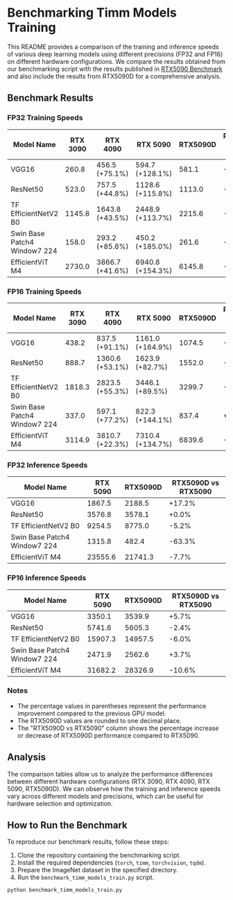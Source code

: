 # Benchmarking Timm Models Training

This README provides a comparison of the training and inference speeds of various deep learning models using different precisions (FP32 and FP16) on different hardware configurations. We compare the results obtained from our benchmarking script with the results published in [RTX5090 Benchmark](https://nikolasent.github.io/hardware/deeplearning/benchmark/2025/02/17/RTX5090-Benchmark.html) and also include the results from RTX5090D for a comprehensive analysis.

## Benchmark Results

### FP32 Training Speeds
| Model Name | RTX 3090 | RTX 4090 | RTX 5090 | RTX5090D | RTX5090D vs RTX5090 |
| --- | --- | --- | --- | --- | --- |
| VGG16 | 260.8 | 456.5 (+75.1%) | 594.7 (+128.1%) | 581.1 | -2.3% |
| ResNet50 | 523.0 | 757.5 (+44.8%) | 1128.6 (+115.8%) | 1113.0 | -1.4% |
| TF EfficientNetV2 B0 | 1145.8 | 1643.8 (+43.5%) | 2448.9 (+113.7%) | 2215.6 | -9.5% |
| Swin Base Patch4 Window7 224 | 158.0 | 293.2 (+85.6%) | 450.2 (+185.0%) | 261.6 | -41.9% |
| EfficientViT M4 | 2730.0 | 3866.7 (+41.6%) | 6940.8 (+154.3%) | 6145.8 | -11.4% |

### FP16 Training Speeds
| Model Name | RTX 3090 | RTX 4090 | RTX 5090 | RTX5090D | RTX5090D vs RTX5090 |
| --- | --- | --- | --- | --- | --- |
| VGG16 | 438.2 | 837.5 (+91.1%) | 1161.0 (+164.9%) | 1074.5 | -7.4% |
| ResNet50 | 888.7 | 1360.6 (+53.1%) | 1623.9 (+82.7%) | 1552.0 | -4.4% |
| TF EfficientNetV2 B0 | 1818.3 | 2823.5 (+55.3%) | 3446.1 (+89.5%) | 3299.7 | -4.2% |
| Swin Base Patch4 Window7 224 | 337.0 | 597.1 (+77.2%) | 822.3 (+144.1%) | 837.4 | +1.8% |
| EfficientViT M4 | 3114.9 | 3810.7 (+22.3%) | 7310.4 (+134.7%) | 6839.6 | -6.4% |

### FP32 Inference Speeds
| Model Name | RTX 5090 | RTX5090D | RTX5090D vs RTX5090 |
| --- | --- | --- | --- |
| VGG16 | 1867.5 | 2188.5 | +17.2% |
| ResNet50 | 3576.8 | 3578.1 | +0.0% |
| TF EfficientNetV2 B0 | 9254.5 | 8775.0 | -5.2% |
| Swin Base Patch4 Window7 224 | 1315.8 | 482.4 | -63.3% |
| EfficientViT M4 | 23555.6 | 21741.3 | -7.7% |

### FP16 Inference Speeds
| Model Name | RTX 5090 | RTX5090D | RTX5090D vs RTX5090 |
| --- | --- | --- | --- |
| VGG16 | 3350.1 | 3539.9 | +5.7% |
| ResNet50 | 5741.6 | 5605.3 | -2.4% |
| TF EfficientNetV2 B0 | 15907.3 | 14957.5 | -6.0% |
| Swin Base Patch4 Window7 224 | 2471.9 | 2562.6 | +3.7% |
| EfficientViT M4 | 31682.2 | 28326.9 | -10.6% |

### Notes
- The percentage values in parentheses represent the performance improvement compared to the previous GPU model.
- The RTX5090D values are rounded to one decimal place.
- The "RTX5090D vs RTX5090" column shows the percentage increase or decrease of RTX5090D performance compared to RTX5090.

## Analysis

The comparison tables allow us to analyze the performance differences between different hardware configurations (RTX 3090, RTX 4090, RTX 5090, RTX5090D). We can observe how the training and inference speeds vary across different models and precisions, which can be useful for hardware selection and optimization.

## How to Run the Benchmark

To reproduce our benchmark results, follow these steps:

1. Clone the repository containing the benchmarking script.
2. Install the required dependencies (`torch`, `timm`, `torchvision`, `tqdm`).
3. Prepare the ImageNet dataset in the specified directory.
4. Run the `benchmark_timm_models_train.py` script.

```bash
python benchmark_timm_models_train.py
